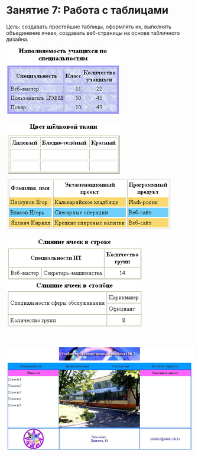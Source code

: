 # Занятие 7: Работа с таблицами

Цель: создавать простейшие таблицы, оформлять их, выполнять объединение ячеек, создавать веб-страницы на основе табличного дизайна.


![Простейшие таблицы](1.jpg) 
<br>                     
!["Вставка изображений"](2.png)
<br>
![Отображение рамок](3.png) 
<br>                         
![Слияние ячеек в строке](4.png) 
<br>
![Слияние ячеек в столбце](5.png) 
<br><br><br>

![Задание. Создать веб-страницу, используя таблицы:](6.jpg)
